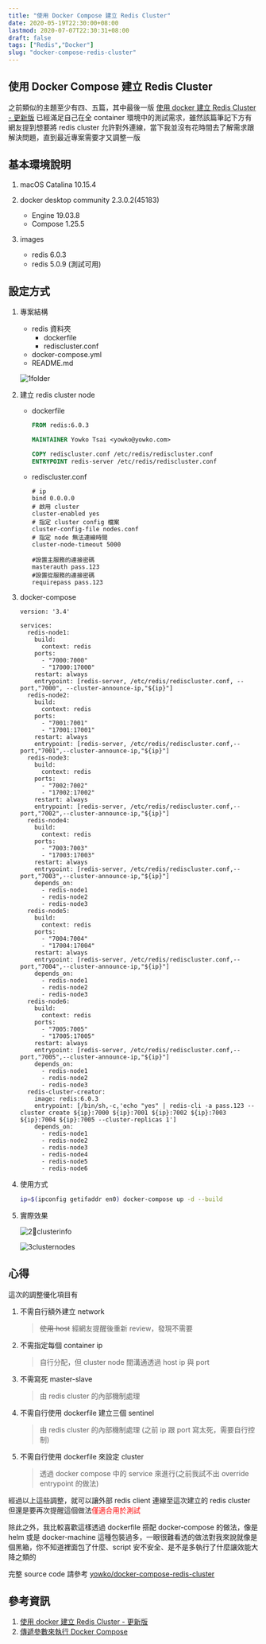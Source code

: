 ```yaml
---
title: "使用 Docker Compose 建立 Redis Cluster"
date: 2020-05-19T22:30:00+08:00
lastmod: 2020-07-07T22:30:31+08:00
draft: false
tags: ["Redis","Docker"]
slug: "docker-compose-redis-cluster"
---
```


## 使用 Docker Compose 建立 Redis Cluster

之前類似的主題至少有四、五篇，其中最後一版 [使用 docker 建立 Redis Cluster - 更新版](https://blog.yowko.com/redis-cluster-docker/) 已經滿足自己在全 container 環境中的測試需求，雖然該篇筆記下方有網友提到想要將 redis cluster 允許對外連線，當下我並沒有花時間去了解需求跟解決問題，直到最近專案需要才又調整一版

## 基本環境說明

1. macOS Catalina 10.15.4
2. docker desktop community 2.3.0.2(45183)

    - Engine 19.03.8
    - Compose 1.25.5

3. images

    - redis 6.0.3
    - redis 5.0.9 (測試可用)

## 設定方式

1. 專案結構

    - redis 資料夾
      - dockerfile
      - rediscluster.conf
    - docker-compose.yml
    - README.md

    ![1folder](https://user-images.githubusercontent.com/3851540/82350893-7b897300-9a2e-11ea-9343-752d89f2cfb6.jpg)

2. 建立 redis cluster node

    - dockerfile

        ```dockerfile
        FROM redis:6.0.3

        MAINTAINER Yowko Tsai <yowko@yowko.com>

        COPY rediscluster.conf /etc/redis/rediscluster.conf
        ENTRYPOINT redis-server /etc/redis/rediscluster.conf
        ```

    - rediscluster.conf

        ```config
        # ip
        bind 0.0.0.0
        # 啟用 cluster
        cluster-enabled yes
        # 指定 cluster config 檔案
        cluster-config-file nodes.conf
        # 指定 node 無法連線時間
        cluster-node-timeout 5000

        #設置主服務的連接密碼
        masterauth pass.123
        #設置從服務的連接密碼
        requirepass pass.123
        ```

3. docker-compose

    ```dock-compose
    version: '3.4'
    
    services:
      redis-node1:
        build:
          context: redis
        ports:
          - "7000:7000"
          - "17000:17000"
        restart: always
        entrypoint: [redis-server, /etc/redis/rediscluster.conf, --port,"7000", --cluster-announce-ip,"${ip}"]
      redis-node2:
        build:
          context: redis
        ports:
          - "7001:7001"
          - "17001:17001"
        restart: always
        entrypoint: [redis-server, /etc/redis/rediscluster.conf,--port,"7001",--cluster-announce-ip,"${ip}"]
      redis-node3:
        build:
          context: redis
        ports:
          - "7002:7002"
          - "17002:17002"
        restart: always
        entrypoint: [redis-server, /etc/redis/rediscluster.conf,--port,"7002",--cluster-announce-ip,"${ip}"]
      redis-node4:
        build:
          context: redis
        ports:
          - "7003:7003"
          - "17003:17003"
        restart: always
        entrypoint: [redis-server, /etc/redis/rediscluster.conf,--port,"7003",--cluster-announce-ip,"${ip}"]
        depends_on:
          - redis-node1
          - redis-node2
          - redis-node3
      redis-node5:
        build:
          context: redis
        ports:
          - "7004:7004"
          - "17004:17004"
        restart: always
        entrypoint: [redis-server, /etc/redis/rediscluster.conf,--port,"7004",--cluster-announce-ip,"${ip}"]
        depends_on:
          - redis-node1
          - redis-node2
          - redis-node3
      redis-node6:
        build:
          context: redis
        ports:
          - "7005:7005"
          - "17005:17005"
        restart: always
        entrypoint: [redis-server, /etc/redis/rediscluster.conf,--port,"7005",--cluster-announce-ip,"${ip}"]
        depends_on:
          - redis-node1
          - redis-node2
          - redis-node3
      redis-cluster-creator:
        image: redis:6.0.3
        entrypoint: [/bin/sh,-c,'echo "yes" | redis-cli -a pass.123 --cluster create ${ip}:7000 ${ip}:7001 ${ip}:7002 ${ip}:7003 ${ip}:7004 ${ip}:7005 --cluster-replicas 1']
        depends_on:
          - redis-node1
          - redis-node2
          - redis-node3
          - redis-node4
          - redis-node5
          - redis-node6
    ```

4. 使用方式

    ```bash
    ip=$(ipconfig getifaddr en0) docker-compose up -d --build
    ```

5. 實際效果

    ![2clusterinfo](https://user-images.githubusercontent.com/3851540/82350899-7cbaa000-9a2e-11ea-9a77-393618b6395c.jpg)

    ![3clusternodes](https://user-images.githubusercontent.com/3851540/82350903-7debcd00-9a2e-11ea-843b-1897799dcb0b.jpg)

## 心得

這次的調整優化項目有

1. 不需自行額外建立 network

    > ~~使用 host~~ 經網友提醒後重新 review，發現不需要

2. 不需指定每個 container ip

    > 自行分配，但 cluster node 間溝通透過 host ip 與 port

3. 不需寫死 master-slave

    > 由 redis cluster 的內部機制處理

4. 不需自行使用 dockerfile 建立三個 sentinel

    > 由 redis cluster 的內部機制處理 (之前 ip 跟 port 寫太死，需要自行控制)

5. 不需自行使用 dockerfile 來設定 cluster

    > 透過 docker compose 中的 service 來進行(之前我試不出 override entrypoint 的做法)

經過以上這些調整，就可以讓外部 redis client 連線至這次建立的 redis cluster 但還是要再次提醒這個做法<span style="color:red">僅適合用於測試</span>

除此之外，我比較喜歡這樣透過 dockerfile 搭配 docker-compose 的做法，像是 helm 或是 docker-machine 這種包裝過多，一眼很難看透的做法對我來說就像是個黑箱，你不知道裡面包了什麼、script 安不安全、是不是多執行了什麼讓效能大降之類的

完整 source code 請參考 [yowko/docker-compose-redis-cluster](https://github.com/yowko/docker-compose-redis-cluster)

## 參考資訊

1. [使用 docker 建立 Redis Cluster - 更新版](https://blog.yowko.com/redis-cluster-docker/)
2. [傳遞參數來執行 Docker Compose](https://blog.yowko.com/docker-compose-pass-parameter)
